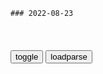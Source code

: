 ```tip
### 2022-08-23
```

<table id="tbc" style="white-space:pre-wrap">
</table>
<button onclick="toggleb()">toggle</button>
<button onclick="loadparse()">loadparse</button>
<br>
<!-- 🌸<br>🍅-　-🍑<hr>🍀 -->
<pre>
<textarea rows="30" cols="100" style="display: none" id="tar">

日本军国主义思想有多疯狂？这段二战影像，给出答案
https://mbd.baidu.com/newspage/data/videolanding?nid=sv_10959565899738936786&sourceFrom=pc_feedlist

美日双方伤亡都十分惨重，美军
12513人死亡，日军死亡6万6千人，岛上居民死亡约14万人。

<font size="1" style="color:#DCDCDC">2022-08-24</font>

海德里希喜欢打仗，放弃纳粹高官职位，到前线开飞机寻找刺激！
https://mbd.baidu.com/newspage/data/videolanding?nid=sv_12594316594435456790&sourceFrom=rec

他急于表明挡卫军不仅是郑治斗士，也是战场强兵，

<font size="1" style="color:#DCDCDC">2022-08-24</font>

海德里希召开会议，计划杀光捷克的犹太人，手下直言这不是问题！
https://mbd.baidu.com/newspage/data/videolanding?nid=sv_12095845401042398626&sourceFrom=pc_feedlist

弗兰克曾在1939年镇压学生示威，处决了几十名捷克敏族主义者和知识分子。

<font size="1" style="color:#DCDCDC">2022-08-24</font>

意大利男子同时感染猴痘、新冠和艾滋病病毒 为全球已知首例
https://mbd.baidu.com/newspage/data/landingsuper?context=%7B%22nid%22%3A%22news_8623967276794522520%22%7D&n_type=-1&p_from=-1

<font size="1" style="color:#DCDCDC">2022-08-24</font>

微信骚操作！聊天记录竟无法彻底删除？
https://mbd.baidu.com/newspage/data/landingsuper?context=%7B%22nid%22%3A%22news_9353346371458965157%22%7D&n_type=-1&p_from=-1

2011 年，安卓微信 1.0 版本安装包只有 457KB，而如今，其安装包已经膨胀到了257MB 左右。

11 年间膨胀了 575 倍，可想而知微信有多臃肿。

一个月前，一位 B 站 UP 主对微信安装包，进行了逆向工程揭密。

调查显示，微信中真正实现聊天的代码可能只占 0.1%，大部分代码用来运行小程序、视频号等功能。

该 UP 主将聊天记录删了 5 遍，然后将微信文件夹复制到电脑分析。

反复删除了 5 次的聊天记录，不但没有被清除，反而全部完整地保存了下来，

有网友调侃，微信这是拿用户的手机当服务器备份了？

<font size="1" style="color:#DCDCDC">2022-08-24</font>

逆向开车，不是在秀就是作死！
https://mbd.baidu.com/newspage/data/videolanding?nid=sv_15846859922303127263&sourceFrom=pc_feedlist

<font size="1" style="color:#DCDCDC">2022-08-24</font>

男生经常“幻想”的10件事，对照一下，你中了几个？
https://mbd.baidu.com/newspage/data/landingsuper?context=%7B%22nid%22%3A%22news_9278118352674158890%22%7D&n_type=-1&p_from=-1

想要后宫，必先自宫
https://pics5.baidu.com/feed/86d6277f9e2f07081839281934446c93a901f252.jpeg?token=9c8c9253a9836ff33568344fa83524e8

<font size="1" style="color:#DCDCDC">2022-08-24</font>

宋江疯了，号称是玉皇大帝的女婿，手持金锤重800斤
https://mbd.baidu.com/newspage/data/videolanding?nid=sv_17428816921272103967&sourceFrom=pc_feedlist

黄文炳也是被大宋朝廷疯狂蹂躏的代表人物，可他没向黑暗的大宋体制发起挑战，反而陷害同病相怜的宋江，用以染红自己的顶子，
黄文炳吃尽了潜规则的苦，但却拼命维护这个荒唐的潜规则。甚至不惜进攻任何一位敢于，挑战这种潜规则的人。

所以宋江恨他，恨这个疯狂进攻阶级兄弟的坏人。

<font size="1" style="color:#DCDCDC">2022-08-24</font>

36氪新风向丨被马斯克看好的虚拟电厂，能解高温限电之急？
https://mbd.baidu.com/newspage/data/landingsuper?context=%7B%22nid%22%3A%22news_8967605557378849468%22%7D&n_type=-1&p_from=-1

2006年，马斯克创立了屋顶光伏公司SolarCity，2015年，特斯拉公司又推出了家用储能产品PowerWall。

这些在屋顶上熠熠发光的光伏板和Powerwall“大号电池”，它们将根据电网统一要求，在电网用电紧急的时候，统一减少用电；而在用电低谷，则将电池里面存储的电量，反向卖回给电网。

<font size="1" style="color:#DCDCDC">2022-08-24</font>

NASA发布黑洞录音：来自2亿光年外的英仙座黑洞压力波——快科技
https://news.mydrivers.com/1/854/854584.htm

<font size="1" style="color:#DCDCDC">2022-08-24</font>

如果未来会变成这样子，符不符合你的想象
https://mbd.baidu.com/newspage/data/videolanding?nid=sv_13193402097186311077&sourceFrom=pc_feedlist

<font size="1" style="color:#DCDCDC">2022-08-24</font>

地球停转之日（美国2008年斯科特·德雷克森导演电影）_百度百科
https://baike.baidu.com/item/%E5%9C%B0%E7%90%83%E5%81%9C%E8%BD%AC%E4%B9%8B%E6%97%A5/11016163?fr=aladdin

然而当他想与联合国谈判的意愿被粗暴阻拦后，他决定人类应该从地球上消失──这样这颗能维持多种生命体共存的蓝色星球才能得以生存。

<font size="1" style="color:#DCDCDC">2022-08-24</font>

李敖出狱后继续骂，柏杨出狱后不敢骂了，开始批判gm性
https://mbd.baidu.com/newspage/data/videolanding?nid=sv_17401900070823302755&sourceFrom=pc_feedlist

<font size="1" style="color:#DCDCDC">2022-08-23</font>

1981年的g产老动画，老头子摔碎香炉帮助老太太破除迷信思想！
https://mbd.baidu.com/newspage/data/videolanding?nid=sv_13648188991316993365&sourceFrom=pc_feedlist

今年之所以会大丰收，全是靠自己烧香拜佛乞求财神爷保佑来的。

当他看到自己辛苦了一年的收成，都被老太买成了香烛供品烧成了灰，老头是气打一处来，
可老太不仅没认识到自己的错误，还不断请求财神爷千万别怪罪。

老太又指着墙上的粮食，说咱们能有今天的生活，也全是靠自己烧香拜佛求来的。

两人公说公有理，婆说婆有理，可到头来谁也说服不了谁。

从这以后老太就天天在家专心捻起了线，不敢有丝毫懈怠。

<font size="1" style="color:#DCDCDC">2022-08-23</font>

猜猜这些作品哪些是AI画的？
https://m.thepaper.cn/baijiahao_19526697

https://imagepphcloud.thepaper.cn/pph/image/211/701/588.jpg
https://imagepphcloud.thepaper.cn/pph/image/211/701/619.jpg
https://imagepphcloud.thepaper.cn/pph/image/211/701/626.jpg
https://imagepphcloud.thepaper.cn/pph/image/211/701/635.jpg

<font size="1" style="color:#DCDCDC">2022-08-23</font>

AI绘画的关键词（群友们的画 ）
https://397987634.notion.site/397987634/AI-764e6a50fbf04327945a12a07ce9654f

<font size="1" style="color:#DCDCDC">2022-08-23</font>

Notion 一款颠覆式的笔记软件，也许是终极的笔记应用
https://ahead-red-0dc.notion.site/Notion-5f7e18db1e8f4805a986c8a281173496

<font size="1" style="color:#DCDCDC">2022-08-23</font>

</textarea>
</pre>
<!-- 🍀<br>🍑-　-🍅<hr>🌸 -->

```note
```

<script src="https://code.jquery.com/jquery-1.11.3.min.js" type="text/javascript"></script>

<script src="https://cdnjs.cloudflare.com/ajax/libs/fancybox/3.5.7/jquery.fancybox.min.js"></script>
<link rel="stylesheet" type="text/css" href="https://cdnjs.cloudflare.com/ajax/libs/fancybox/3.5.7/jquery.fancybox.min.css">

<script type="text/javascript">

var __urlRegex = /(\b(https?|ftp|file):\/\/[-A-Z0-9+&@#\/%?=~_|!:,.;]*[-A-Z0-9+&@#\/%=~_|])/ig;
var __imgRegex = /\.(?:jpe?g|gif|png|webp)$/i;

loadparse();

function parseURL($string){

    var exp = __urlRegex;
    return $string.replace(exp,function(match){
            __imgRegex.lastIndex=0;
            if(__imgRegex.test(match)){
                return '<a data-fancybox="gallery" href="' + match.replace("/p=700", "")
                 + '"><img src="' + match.replace("/p=700", "/p=160x200")+'" width="64"></a>';
            }
            else{
                return '<a href="' + match + '" target="_blank">' + match + '</a>';
            }
        }
    );
}

function loadparse() {
  tbc.innerHTML = parseURL(tar.value);
}

function toggleb() {
  var x = document.getElementById("tar");
  if (x.style.display === "none") {
    x.style.display = "";
  } else {
    x.style.display = "none";
  }
}

</script>
